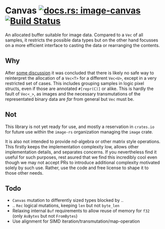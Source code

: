 # Canvas [![docs.rs: image-canvas](https://docs.rs/image-canvas/badge.svg)](https://docs.rs/image-canvas) [![Build Status](https://travis-ci.org/image-rs/canvas.svg?branch=master)](https://travis-ci.org/image-rs/canvas) 

An allocated buffer suitable for image data. Compared to a `Vec` of all
samples, it restricts the possible data types but on the other hand focusses on
a more efficient interface to casting the data or rearranging the contents.

## Why

After [some discussion](https://github.com/PistonDevelopers/image/pull/885) it
was concluded that there is likely no safe way to reinterpret the allocation of
a `Vec<T>` for a different `Vec<U>`, except in a very restricted set of cases.
This includes grouping samples in logic pixel structs, even if those are
annotated `#[repr(C)]` or alike. This is hardly the fault of `Vec<_>`, as
images and the necessary transmutations of the representated binary data are
*far* from general but `Vec` must be.

## Not

This library is not yet ready for use, and mostly a reservation in `crates.io`
for future use within the `image-rs` organization managing the `image` crate.

It is also not intended to provide nd-algebra or other matrix style operations.
This firstly keeps the implementation complexity low, allows other
implementation details, and separates concerns. If you nevertheless find it
useful for such purposes, rest asured that we find this incredibly cool even
though we may not accept PRs to introduce additional complexity motivated
solely by such use. Rather, use the code and free license to shape it to those
other needs.

## Todo

* `Canvas` mutation to differently sized types blocked by ..
* .. `Rec` logical mutations, keeping `len` but not `byte_len`
* Relaxing internal `Buf` requirements to allow reuse of memory for `f32` (only
  `AsBytes` but not `FromBytes`)
* Use alignment for SIMD iteration/transmutation/map-operation

